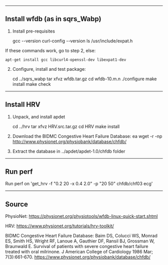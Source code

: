 
------------------------------
Install wfdb (as in sqrs_Wabp)
------------------------------

1. Install pre-requisites

	gcc --version
	curl-config --version
	ls /usr/include/expat.h

If these commands work, go to step 2, else:

	apt-get install gcc libcurl4-openssl-dev libexpat1-dev

2. Configure, install and test package:

	cd ../sqrs_wabp
	tar xfvz wfdb.tar.gz
	cd wfdb-10.m.n
	./configure
	make install
	make check

------------------------------
Install HRV
------------------------------

1. Unpack, and install apdet

	cd ../hrv
	tar xfvz HRV.src.tar.gz
	cd HRV
	make install

2. Download the BIDMC Congestive Heart Failure Database:
ea
	wget -r -np http://www.physionet.org/physiobank/database/chfdb/

3. Extract the database in ../apdet/apdet-1.0/chfdb folder

------------------------------
Run perf
------------------------------

Run perf on 'get_hrv -f "0.2 20 -x 0.4 2.0" -p "20 50" chfdb/chf03 ecg'

------------------------------
Source
------------------------------

PhysioNet:
	https://physionet.org/physiotools/wfdb-linux-quick-start.shtml

HRV:
	https://www.physionet.org/tutorials/hrv-toolkit/	
	
BIDMC Congestive Heart Failure Database:
	Baim DS, Colucci WS, Monrad ES, Smith HS, Wright RF, Lanoue A, Gauthier DF, Ransil BJ, Grossman W, Braunwald E. Survival of patients with severe congestive heart failure treated with oral milrinone. J American College of Cardiology 1986 Mar; 7(3):661-670.
	https://www.physionet.org/physiobank/database/chfdb/
